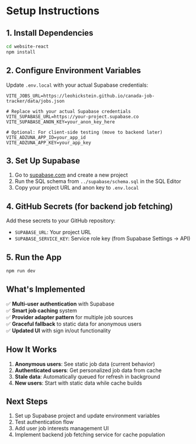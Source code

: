 # Setup Instructions

## 1. Install Dependencies

```bash
cd website-react
npm install
```

## 2. Configure Environment Variables

Update `.env.local` with your actual Supabase credentials:

```env
VITE_JOBS_URL=https://leohickstein.github.io/canada-job-tracker/data/jobs.json

# Replace with your actual Supabase credentials
VITE_SUPABASE_URL=https://your-project.supabase.co
VITE_SUPABASE_ANON_KEY=your_anon_key_here

# Optional: For client-side testing (move to backend later)
VITE_ADZUNA_APP_ID=your_app_id
VITE_ADZUNA_APP_KEY=your_app_key
```

## 3. Set Up Supabase

1. Go to [supabase.com](https://supabase.com) and create a new project
2. Run the SQL schema from `../supabase/schema.sql` in the SQL Editor
3. Copy your project URL and anon key to `.env.local`

## 4. GitHub Secrets (for backend job fetching)

Add these secrets to your GitHub repository:

- `SUPABASE_URL`: Your project URL  
- `SUPABASE_SERVICE_KEY`: Service role key (from Supabase Settings → API)

## 5. Run the App

```bash
npm run dev
```

## What's Implemented

✅ **Multi-user authentication** with Supabase  
✅ **Smart job caching** system  
✅ **Provider adapter pattern** for multiple job sources  
✅ **Graceful fallback** to static data for anonymous users  
✅ **Updated UI** with sign in/out functionality  

## How It Works

1. **Anonymous users**: See static job data (current behavior)
2. **Authenticated users**: Get personalized job data from cache
3. **Stale data**: Automatically queued for refresh in background
4. **New users**: Start with static data while cache builds

## Next Steps

1. Set up Supabase project and update environment variables
2. Test authentication flow
3. Add user job interests management UI
4. Implement backend job fetching service for cache population
